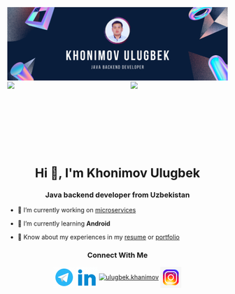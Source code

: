 <img src="https://github.com/khonimovulugbek/khonimovulugbek/blob/main/main-background.png?raw=true"/>

<img align="left" width="50%"  src="https://github-readme-stats.vercel.app/api?username=khonimovulugbek&show_icons=true&theme=prussian"/>

<img align="right" width="44%" src="https://github-readme-stats.vercel.app/api/top-langs/?username=khonimovulugbek&layout=compact"/>
<br><br><br><br><br><br><br><br><br><br>


<h1 align="center">Hi 👋, I'm Khonimov Ulugbek</h1>
<h3 align="center">Java backend developer from Uzbekistan</h3>

- 🔭 I’m currently working on [microservices](https://github.com/khonimovulugbek/microservice-new)

- 🌱 I’m currently learning **Android**

- 📄 Know about my experiences in my [resume](https://github.com/khonimovulugbek/khonimovulugbek/raw/main/Khonimov%20Ulugbek%20Last%20CV.pdf) or [portfolio](https://khonimov-ulugbek.netlify.app)

<h3 align="center">Connect With Me</h3>
<p align="center">
<a href="https://t.me/Senior_khan" target="blank"><img align="center" src="https://github.com/khonimovulugbek/khonimovulugbek/blob/main/telegram.gif" alt="khonimov-ulugbek" /></a>
<a href="https://linkedin.com/in/khonimov-ulugbek" target="blank"><img align="center" src="https://github.com/khonimovulugbek/khonimovulugbek/blob/main/linkedin.gif" alt="khonimov-ulugbek" /></a>
<a href="https://fb.com/ulugbek.khanimov" target="blank"><img align="center" src="https://img.icons8.com/color/48/null/facebook-new.png" alt="ulugbek.khanimov"/></a>
<a href="https://instagram.com/senior_khan_u" target="blank"><img align="center" src="https://github.com/khonimovulugbek/khonimovulugbek/blob/main/instagram.gif" alt="senior_khan_u"/></a>
</p>




 
